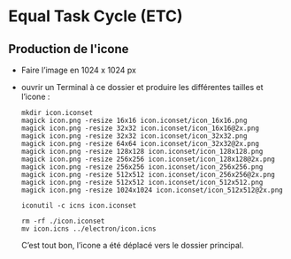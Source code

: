 # Equal Task Cycle (ETC) 

## Production de l'icone

* Faire l’image en 1024 x 1024 px

* ouvrir un Terminal à ce dossier et produire les différentes tailles et l’icone : 

  ~~~shell
  mkdir icon.iconset
  magick icon.png -resize 16x16 icon.iconset/icon_16x16.png
  magick icon.png -resize 32x32 icon.iconset/icon_16x16@2x.png
  magick icon.png -resize 32x32 icon.iconset/icon_32x32.png
  magick icon.png -resize 64x64 icon.iconset/icon_32x32@2x.png
  magick icon.png -resize 128x128 icon.iconset/icon_128x128.png
  magick icon.png -resize 256x256 icon.iconset/icon_128x128@2x.png
  magick icon.png -resize 256x256 icon.iconset/icon_256x256.png
  magick icon.png -resize 512x512 icon.iconset/icon_256x256@2x.png
  magick icon.png -resize 512x512 icon.iconset/icon_512x512.png
  magick icon.png -resize 1024x1024 icon.iconset/icon_512x512@2x.png
  
  iconutil -c icns icon.iconset
  
  rm -rf ./icon.iconset
  mv icon.icns ../electron/icon.icns
  ~~~

  C’est tout bon, l’icone a été déplacé vers le dossier principal.
